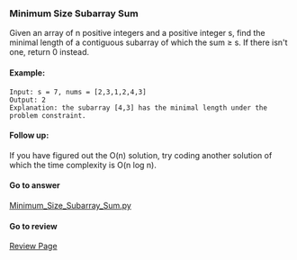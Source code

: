 ### Minimum Size Subarray Sum

Given an array of n positive integers and a positive integer s, find the minimal length of a contiguous subarray of which the sum ≥ s. If there isn't one, return 0 instead.

#### Example: 

```
Input: s = 7, nums = [2,3,1,2,4,3]
Output: 2
Explanation: the subarray [4,3] has the minimal length under the problem constraint.
```

#### Follow up:

If you have figured out the O(n) solution, try coding another solution of which the time complexity is O(n log n).


####  Go to answer

[Minimum_Size_Subarray_Sum.py](https://github.com/Kelv1nYu/LeetCode_Practices/blob/master/Code/Minimum_Size_Subarray_Sum.py)

#### Go to review

[Review Page](https://github.com/Kelv1nYu/LeetCode_Practices/blob/master/Review/Minimum_Size_Subarray_Sum.md)
